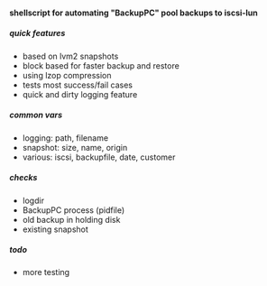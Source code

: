 #### shellscript for automating "BackupPC" pool backups to iscsi-lun

##### quick features

* based on lvm2 snapshots
* block based for faster backup and restore
* using lzop compression
* tests most success/fail cases
* quick and dirty logging feature

##### common vars

* logging: path, filename
* snapshot: size, name, origin
* various: iscsi, backupfile, date, customer

##### checks

* logdir
* BackupPC process (pidfile)
* old backup in holding disk
* existing snapshot

##### todo

* more testing
